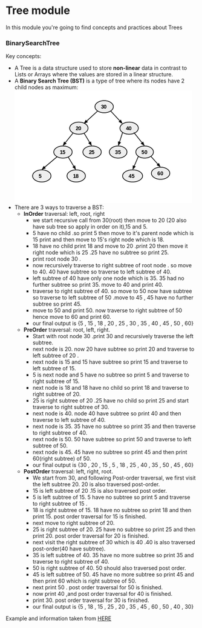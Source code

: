 # Tree module
In this module you're going to find concepts and practices about Trees

### BinarySearchTree
Key concepts:  
- A Tree is a data structure used to store **non-linear** data in contrast to Lists or Arrays where the values are stored
  in a linear structure.
- A **Binary Search Tree (BST)** is a type of tree where its nodes have 2 child nodes as maximum:
  ![alt text](docs/BinarySearchTree.png "Example if a Binary Search Tree")
- There are 3 ways to traverse a BST:
    - **InOrder** traversal: left, root, right   
      - we start recursive call from 30(root) then move to 20 (20 also have sub tree so apply in order on it),15 and 5.
      - 5 have no child .so print 5 then move to it's parent node which is 15 print and then move to 15's right node which is 18.
      - 18 have no child print 18 and move to 20 .print 20 then move it right node which is 25 .25 have no subtree so print 25.
      - print root node 30 .
      - now recursively traverse to right subtree of root node . so move to 40. 40 have subtree so traverse to left subtree of 40.
      - left subtree of 40 have only one node which is 35. 35 had no further subtree so print 35. move to 40 and print 40.
      - traverse to right subtree of 40. so move to 50 now have subtree so traverse to left subtree of 50 .move to 45 , 45 have no further subtree so print 45.
      - move to 50 and print 50. now traverse to right subtree of 50 hence move to 60 and print 60.
      - our final output is {5 , 15 , 18 , 20 , 25 , 30 , 35 , 40 , 45 , 50 , 60}
    - **PreOrder** traversal: root, left, right.  
      - Start with root node 30 .print 30 and recursively traverse the left subtree.
      - next node is 20. now 20 have subtree so print 20 and traverse to left subtree of 20 .
      - next node is 15 and 15 have subtree so print 15 and traverse to left subtree of 15.
      - 5 is next node and 5 have no subtree so print 5 and traverse to right subtree of 15.
      - next node is 18 and 18 have no child so print 18 and traverse to right subtree of 20.
      - 25 is right subtree of 20 .25 have no child so print 25 and start traverse to right subtree of 30.
      - next node is 40. node 40 have subtree so print 40 and then traverse to left subtree of 40.
      - next node is 35. 35 have no subtree so print 35 and then traverse to right subtree of 40.
      - next node is 50. 50 have subtree so print 50 and traverse to left subtree of 50.
      - next node is 45. 45 have no subtree so print 45 and then print 60(right subtree) of 50.
      - our final output is {30 , 20 , 15 , 5 , 18 , 25 , 40 , 35 , 50 , 45 , 60}
    - **PostOrder** traversal: left, right, root.  
      - We start from 30, and following Post-order traversal, we first visit the left subtree 20. 20 is also traversed post-order.
      - 15 is left subtree of 20 .15 is also traversed post order.
      - 5 is left subtree of 15. 5 have no subtree so print 5 and traverse to right subtree of 15 .
      - 18 is right subtree of 15. 18 have no subtree so print 18 and then print 15. post order traversal for 15 is finished.
      - next move to right subtree of 20.
      - 25 is right subtree of 20. 25 have no subtree so print 25 and then print 20. post order traversal for 20 is finished.
      - next visit the right subtree of 30 which is 40 .40 is also traversed post-order(40 have subtree).
      - 35 is left subtree of 40. 35 have no more subtree so print 35 and traverse to right subtree of 40.
      - 50 is right subtree of 40. 50 should also traversed post order.
      - 45 is left subtree of 50. 45 have no more subtree so print 45 and then print 60 which is right subtree of 50.
      - next print 50 . post order traversal for 50 is finished.
      - now print 40 ,and post order traversal for 40 is finished.
      - print 30. post order traversal for 30 is finished.
      - our final output is {5 , 18 , 15 , 25 , 20 , 35 , 45 , 60 , 50 , 40 , 30}
      
Example and information taken from [HERE](https://iq.opengenus.org/binary-tree-traversals-inorder-preorder-postorder/)